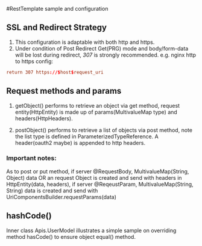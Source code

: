 #RestTemplate sample and configuration
## SSL and Redirect Strategy
1. This configuration is adaptable with both http and https.
2. Under condition of Post Redirect Get(PRG) mode and body/form-data will be lost during redirect, <em>307</em> is strongly recommended. e.g. nginx http to https config:
```conf
return 307 https://$host$request_uri
```

## Request methods and params
1. getObject() performs to retrieve an object via get method, request entity(HttpEntity) is made up of params(MultivalueMap type) and headers(HttpHeaders).

2. postObject() performs to retrieve a list of objects via post method, note the list type is defined in ParameterizedTypeReference<T>. A header(oauth2 maybe) is appended to http headers.

### Important notes:
As to post or put method, if server @RequestBody, MultivalueMap(String, Object) data OR an request Object is created and send with headers in HttpEntity(data, headers), if server @ReqeustParam, MultivalueMap(String, String) data is created and send with UriComponentsBuilder.requestParams(data)

## hashCode()
Inner class Apis.UserModel illustrates a simple sample on overriding method hasCode() to ensure object equal() method.
